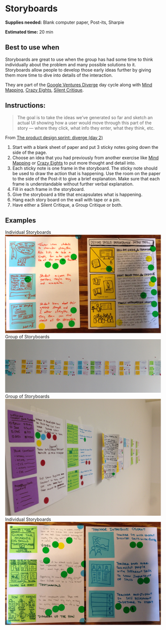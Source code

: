 # Storyboards

**Supplies needed:** Blank computer paper, Post-its, Sharpie

**Estimated time:** 20 min

## Best to use when

Storyboards are great to use when the group has had some time to think
individually about the problem and many possible solutions to it. Storyboards
allow people to develop those early ideas further by giving them more time to
dive into details of the interaction.

They are part of the [Google Ventures
Diverge](http://www.gv.com/lib/the-product-design-sprint-divergeday2)
day cycle along with
[Mind Mapping](https://github.com/thoughtbot/design-sprint/blob/master/Exercises/mind-mapping.md),
[Crazy Eights](https://github.com/thoughtbot/design-sprint/blob/master/Exercises/crazy-eights.md),
[Silent Critique](https://github.com/thoughtbot/design-sprint/blob/master/Exercises/silent-critique.md).

## Instructions:

> The goal is to take the ideas we’ve generated so far and sketch an actual UI
showing how a user would move through this part of the story — where they click,
what info they enter, what they think, etc.

From [The product design sprint: diverge (day 2)](http://www.gv.com/lib/the-product-design-sprint-divergeday2)

1. Start with a blank sheet of paper
and put 3 sticky notes
going down the side of the page.
2. Choose an idea that you had previously from another exercise 
like [Mind Mapping](https://github.com/thoughtbot/design-sprint/blob/master/Exercises/mind-mapping.md)
or [Crazy Eights](https://github.com/thoughtbot/design-sprint/blob/master/Exercises/crazy-eights.md)
to put more thought and detail into.
2. Each sticky note is one frame in the storyboard.
The sticky note should be
used to draw the action that is happening.
Use the room on the paper to the
side of the Post-it to give a brief explanation.
Make sure that each frame is understandable without further verbal explanation.
3. Fill in each frame in the storyboard.
4. Give the storyboard a title that encapsulates what is happening.
5. Hang each story board on the wall with tape or a pin.
6. Have either a Silent Critique, a Group Critique or both.

## Examples

Individual Storyboards
![](exercises-images/storyboard.jpg)
Group of Storyboards
![](exercises-images/storyboards.jpg)
Group of Storyboards
![](exercises-images/storyboards-2.jpg)
Individual Storyboards
![](exercises-images/storyboard-2.jpg)
